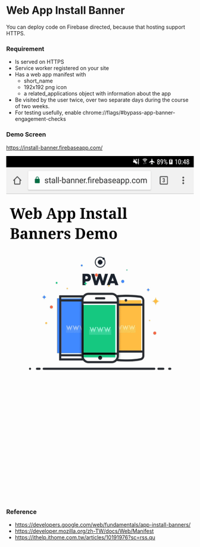 # Web App Install Banner
You can deploy code on Firebase directed, because that hosting support HTTPS.

### Requirement
* Is served on HTTPS
* Service worker registered on your site
* Has a web app manifest with
  + short_name
  + 192x192 png icon
  + a related_applications object with information about the app
* Be visited by the user twice, over two separate days during the course of two weeks.  
* For testing usefully, enable chrome://flags/#bypass-app-banner-engagement-checks

### Demo Screen
https://install-banner.firebaseapp.com/

![Alt text](https://github.com/WarrenLin/WebAppInstallBanner/blob/master/demo.gif)

### Reference
 + https://developers.google.com/web/fundamentals/app-install-banners/
 + https://developer.mozilla.org/zh-TW/docs/Web/Manifest
 + https://ithelp.ithome.com.tw/articles/10191976?sc=rss.qu
